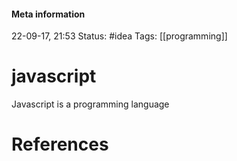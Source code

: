 #### Meta information
22-09-17, 21:53
Status: #idea
Tags: [[programming]]





# javascript

Javascript is a programming language






# References
